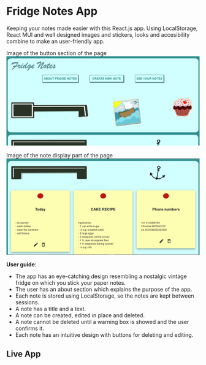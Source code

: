 # Fridge Notes App

Keeping your notes made easier with this React.js app. 
Using LocalStorage, React MUI and well designed images and stickers, looks and accesibility combine to make an user-friendly app.

Image of the button section of the page
![PROJECT IMAGE 1](fridge-notes2.PNG)

Image of the note display part of the page
![PROJECT IMAGE 1](fridge-notes.PNG)

**User guide**: 
- The app has an eye-catching design resembling a nostalgic vintage fridge on which you stick your paper notes.
- The user has an about section which explains the purpose of the app.
- Each note is stored using LocalStorage, so the notes are kept between sessions.
- A note has a title and a text.
- A note can be created, edited in place and deleted.
- A note cannot be deleted until a warning box is showed and the user confirms it. 
- Each note has an intuitive design with buttons for deleting and editing.
  
## Live App

